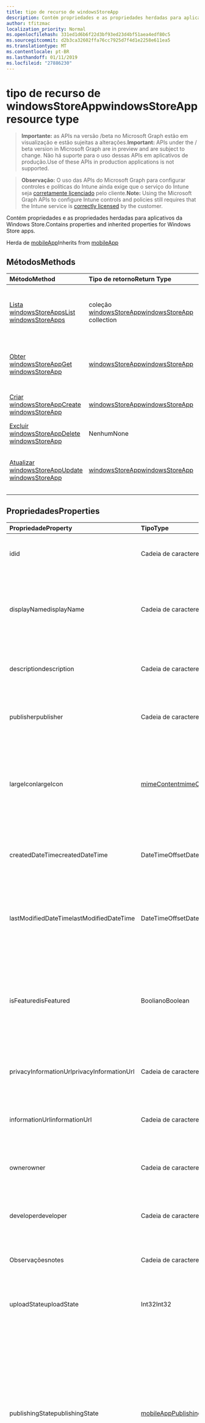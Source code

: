 ```yaml
---
title: tipo de recurso de windowsStoreApp
description: Contém propriedades e as propriedades herdadas para aplicativos da Windows Store.
author: tfitzmac
localization_priority: Normal
ms.openlocfilehash: 331ed1d6b6f22d3bf93ed23d4bf51aea4edf80c5
ms.sourcegitcommit: d2b3ca32602ffa76cc7925d7f4d1e2258e611ea5
ms.translationtype: MT
ms.contentlocale: pt-BR
ms.lasthandoff: 01/11/2019
ms.locfileid: "27886230"
---
```

# <a name="windowsstoreapp-resource-type"></a><span data-ttu-id="085ce-103">tipo de recurso de windowsStoreApp</span><span class="sxs-lookup"><span data-stu-id="085ce-103">windowsStoreApp resource type</span></span>

> <span data-ttu-id="085ce-104">**Importante:** as APIs na versão /beta no Microsoft Graph estão em visualização e estão sujeitas a alterações.</span><span class="sxs-lookup"><span data-stu-id="085ce-104">**Important:** APIs under the / beta version in Microsoft Graph are in preview and are subject to change.</span></span> <span data-ttu-id="085ce-105">Não há suporte para o uso dessas APIs em aplicativos de produção.</span><span class="sxs-lookup"><span data-stu-id="085ce-105">Use of these APIs in production applications is not supported.</span></span>

> <span data-ttu-id="085ce-106">**Observação:** O uso das APIs do Microsoft Graph para configurar controles e políticas do Intune ainda exige que o serviço do Intune seja [corretamente licenciado](https://go.microsoft.com/fwlink/?linkid=839381) pelo cliente.</span><span class="sxs-lookup"><span data-stu-id="085ce-106">**Note:** Using the Microsoft Graph APIs to configure Intune controls and policies still requires that the Intune service is [correctly licensed](https://go.microsoft.com/fwlink/?linkid=839381) by the customer.</span></span>

<span data-ttu-id="085ce-107">Contém propriedades e as propriedades herdadas para aplicativos da Windows Store.</span><span class="sxs-lookup"><span data-stu-id="085ce-107">Contains properties and inherited properties for Windows Store apps.</span></span>

<span data-ttu-id="085ce-108">Herda de [mobileApp](../resources/intune-apps-mobileapp.md)</span><span class="sxs-lookup"><span data-stu-id="085ce-108">Inherits from [mobileApp](../resources/intune-apps-mobileapp.md)</span></span>

## <a name="methods"></a><span data-ttu-id="085ce-109">Métodos</span><span class="sxs-lookup"><span data-stu-id="085ce-109">Methods</span></span>
|<span data-ttu-id="085ce-110">Método</span><span class="sxs-lookup"><span data-stu-id="085ce-110">Method</span></span>|<span data-ttu-id="085ce-111">Tipo de retorno</span><span class="sxs-lookup"><span data-stu-id="085ce-111">Return Type</span></span>|<span data-ttu-id="085ce-112">Descrição</span><span class="sxs-lookup"><span data-stu-id="085ce-112">Description</span></span>|
|:---|:---|:---|
|[<span data-ttu-id="085ce-113">Lista windowsStoreApps</span><span class="sxs-lookup"><span data-stu-id="085ce-113">List windowsStoreApps</span></span>](../api/intune-apps-windowsstoreapp-list.md)|<span data-ttu-id="085ce-114">coleção [windowsStoreApp](../resources/intune-apps-windowsstoreapp.md)</span><span class="sxs-lookup"><span data-stu-id="085ce-114">[windowsStoreApp](../resources/intune-apps-windowsstoreapp.md) collection</span></span>|<span data-ttu-id="085ce-115">Lista as propriedades e os relacionamentos dos objetos [windowsStoreApp](../resources/intune-apps-windowsstoreapp.md) .</span><span class="sxs-lookup"><span data-stu-id="085ce-115">List properties and relationships of the [windowsStoreApp](../resources/intune-apps-windowsstoreapp.md) objects.</span></span>|
|[<span data-ttu-id="085ce-116">Obter windowsStoreApp</span><span class="sxs-lookup"><span data-stu-id="085ce-116">Get windowsStoreApp</span></span>](../api/intune-apps-windowsstoreapp-get.md)|[<span data-ttu-id="085ce-117">windowsStoreApp</span><span class="sxs-lookup"><span data-stu-id="085ce-117">windowsStoreApp</span></span>](../resources/intune-apps-windowsstoreapp.md)|<span data-ttu-id="085ce-118">Leia as propriedades e os relacionamentos do objeto [windowsStoreApp](../resources/intune-apps-windowsstoreapp.md) .</span><span class="sxs-lookup"><span data-stu-id="085ce-118">Read properties and relationships of the [windowsStoreApp](../resources/intune-apps-windowsstoreapp.md) object.</span></span>|
|[<span data-ttu-id="085ce-119">Criar windowsStoreApp</span><span class="sxs-lookup"><span data-stu-id="085ce-119">Create windowsStoreApp</span></span>](../api/intune-apps-windowsstoreapp-create.md)|[<span data-ttu-id="085ce-120">windowsStoreApp</span><span class="sxs-lookup"><span data-stu-id="085ce-120">windowsStoreApp</span></span>](../resources/intune-apps-windowsstoreapp.md)|<span data-ttu-id="085ce-121">Crie um novo objeto de [windowsStoreApp](../resources/intune-apps-windowsstoreapp.md) .</span><span class="sxs-lookup"><span data-stu-id="085ce-121">Create a new [windowsStoreApp](../resources/intune-apps-windowsstoreapp.md) object.</span></span>|
|[<span data-ttu-id="085ce-122">Excluir windowsStoreApp</span><span class="sxs-lookup"><span data-stu-id="085ce-122">Delete windowsStoreApp</span></span>](../api/intune-apps-windowsstoreapp-delete.md)|<span data-ttu-id="085ce-123">Nenhum</span><span class="sxs-lookup"><span data-stu-id="085ce-123">None</span></span>|<span data-ttu-id="085ce-124">Exclui um [windowsStoreApp](../resources/intune-apps-windowsstoreapp.md).</span><span class="sxs-lookup"><span data-stu-id="085ce-124">Deletes a [windowsStoreApp](../resources/intune-apps-windowsstoreapp.md).</span></span>|
|[<span data-ttu-id="085ce-125">Atualizar windowsStoreApp</span><span class="sxs-lookup"><span data-stu-id="085ce-125">Update windowsStoreApp</span></span>](../api/intune-apps-windowsstoreapp-update.md)|[<span data-ttu-id="085ce-126">windowsStoreApp</span><span class="sxs-lookup"><span data-stu-id="085ce-126">windowsStoreApp</span></span>](../resources/intune-apps-windowsstoreapp.md)|<span data-ttu-id="085ce-127">Atualize as propriedades de um objeto [windowsStoreApp](../resources/intune-apps-windowsstoreapp.md) .</span><span class="sxs-lookup"><span data-stu-id="085ce-127">Update the properties of a [windowsStoreApp](../resources/intune-apps-windowsstoreapp.md) object.</span></span>|

## <a name="properties"></a><span data-ttu-id="085ce-128">Propriedades</span><span class="sxs-lookup"><span data-stu-id="085ce-128">Properties</span></span>
|<span data-ttu-id="085ce-129">Propriedade</span><span class="sxs-lookup"><span data-stu-id="085ce-129">Property</span></span>|<span data-ttu-id="085ce-130">Tipo</span><span class="sxs-lookup"><span data-stu-id="085ce-130">Type</span></span>|<span data-ttu-id="085ce-131">Descrição</span><span class="sxs-lookup"><span data-stu-id="085ce-131">Description</span></span>|
|:---|:---|:---|
|<span data-ttu-id="085ce-132">id</span><span class="sxs-lookup"><span data-stu-id="085ce-132">id</span></span>|<span data-ttu-id="085ce-133">Cadeia de caracteres</span><span class="sxs-lookup"><span data-stu-id="085ce-133">String</span></span>|<span data-ttu-id="085ce-134">Chave da entidade.</span><span class="sxs-lookup"><span data-stu-id="085ce-134">Key of the entity.</span></span> <span data-ttu-id="085ce-135">Herdado de [mobileApp](../resources/intune-apps-mobileapp.md)</span><span class="sxs-lookup"><span data-stu-id="085ce-135">Inherited from [mobileApp](../resources/intune-apps-mobileapp.md)</span></span>|
|<span data-ttu-id="085ce-136">displayName</span><span class="sxs-lookup"><span data-stu-id="085ce-136">displayName</span></span>|<span data-ttu-id="085ce-137">Cadeia de caracteres</span><span class="sxs-lookup"><span data-stu-id="085ce-137">String</span></span>|<span data-ttu-id="085ce-138">O título do aplicativo importado ou definido pelo administrador.</span><span class="sxs-lookup"><span data-stu-id="085ce-138">The admin provided or imported title of the app.</span></span> <span data-ttu-id="085ce-139">Herdado de [mobileApp](../resources/intune-apps-mobileapp.md)</span><span class="sxs-lookup"><span data-stu-id="085ce-139">Inherited from [mobileApp](../resources/intune-apps-mobileapp.md)</span></span>|
|<span data-ttu-id="085ce-140">description</span><span class="sxs-lookup"><span data-stu-id="085ce-140">description</span></span>|<span data-ttu-id="085ce-141">Cadeia de caracteres</span><span class="sxs-lookup"><span data-stu-id="085ce-141">String</span></span>|<span data-ttu-id="085ce-142">A descrição do aplicativo.</span><span class="sxs-lookup"><span data-stu-id="085ce-142">The description of the app.</span></span> <span data-ttu-id="085ce-143">Herdado de [mobileApp](../resources/intune-apps-mobileapp.md)</span><span class="sxs-lookup"><span data-stu-id="085ce-143">Inherited from [mobileApp](../resources/intune-apps-mobileapp.md)</span></span>|
|<span data-ttu-id="085ce-144">publisher</span><span class="sxs-lookup"><span data-stu-id="085ce-144">publisher</span></span>|<span data-ttu-id="085ce-145">Cadeia de caracteres</span><span class="sxs-lookup"><span data-stu-id="085ce-145">String</span></span>|<span data-ttu-id="085ce-146">O publicador do aplicativo.</span><span class="sxs-lookup"><span data-stu-id="085ce-146">The publisher of the app.</span></span> <span data-ttu-id="085ce-147">Herdado de [mobileApp](../resources/intune-apps-mobileapp.md)</span><span class="sxs-lookup"><span data-stu-id="085ce-147">Inherited from [mobileApp](../resources/intune-apps-mobileapp.md)</span></span>|
|<span data-ttu-id="085ce-148">largeIcon</span><span class="sxs-lookup"><span data-stu-id="085ce-148">largeIcon</span></span>|[<span data-ttu-id="085ce-149">mimeContent</span><span class="sxs-lookup"><span data-stu-id="085ce-149">mimeContent</span></span>](../resources/intune-shared-mimecontent.md)|<span data-ttu-id="085ce-150">O ícone grande, a ser exibido nos detalhes do aplicativo e usado para o carregamento do ícone.</span><span class="sxs-lookup"><span data-stu-id="085ce-150">The large icon, to be displayed in the app details and used for upload of the icon.</span></span> <span data-ttu-id="085ce-151">Herdado de [mobileApp](../resources/intune-apps-mobileapp.md)</span><span class="sxs-lookup"><span data-stu-id="085ce-151">Inherited from [mobileApp](../resources/intune-apps-mobileapp.md)</span></span>|
|<span data-ttu-id="085ce-152">createdDateTime</span><span class="sxs-lookup"><span data-stu-id="085ce-152">createdDateTime</span></span>|<span data-ttu-id="085ce-153">DateTimeOffset</span><span class="sxs-lookup"><span data-stu-id="085ce-153">DateTimeOffset</span></span>|<span data-ttu-id="085ce-154">A data e a hora da criação do aplicativo.</span><span class="sxs-lookup"><span data-stu-id="085ce-154">The date and time the app was created.</span></span> <span data-ttu-id="085ce-155">Herdado de [mobileApp](../resources/intune-apps-mobileapp.md)</span><span class="sxs-lookup"><span data-stu-id="085ce-155">Inherited from [mobileApp](../resources/intune-apps-mobileapp.md)</span></span>|
|<span data-ttu-id="085ce-156">lastModifiedDateTime</span><span class="sxs-lookup"><span data-stu-id="085ce-156">lastModifiedDateTime</span></span>|<span data-ttu-id="085ce-157">DateTimeOffset</span><span class="sxs-lookup"><span data-stu-id="085ce-157">DateTimeOffset</span></span>|<span data-ttu-id="085ce-158">A data e a hora que o aplicativo foi modificado pela última vez.</span><span class="sxs-lookup"><span data-stu-id="085ce-158">The date and time the app was last modified.</span></span> <span data-ttu-id="085ce-159">Herdado de [mobileApp](../resources/intune-apps-mobileapp.md)</span><span class="sxs-lookup"><span data-stu-id="085ce-159">Inherited from [mobileApp](../resources/intune-apps-mobileapp.md)</span></span>|
|<span data-ttu-id="085ce-160">isFeatured</span><span class="sxs-lookup"><span data-stu-id="085ce-160">isFeatured</span></span>|<span data-ttu-id="085ce-161">Booliano</span><span class="sxs-lookup"><span data-stu-id="085ce-161">Boolean</span></span>|<span data-ttu-id="085ce-162">O valor que indica se o aplicativo está marcado como em destaque pelo administrador. Herdado de [mobileApp](../resources/intune-apps-mobileapp.md)</span><span class="sxs-lookup"><span data-stu-id="085ce-162">The value indicating whether the app is marked as featured by the admin. Inherited from [mobileApp](../resources/intune-apps-mobileapp.md)</span></span>|
|<span data-ttu-id="085ce-163">privacyInformationUrl</span><span class="sxs-lookup"><span data-stu-id="085ce-163">privacyInformationUrl</span></span>|<span data-ttu-id="085ce-164">Cadeia de caracteres</span><span class="sxs-lookup"><span data-stu-id="085ce-164">String</span></span>|<span data-ttu-id="085ce-165">A URL da declaração de privacidade.</span><span class="sxs-lookup"><span data-stu-id="085ce-165">The privacy statement Url.</span></span> <span data-ttu-id="085ce-166">Herdado de [mobileApp](../resources/intune-apps-mobileapp.md)</span><span class="sxs-lookup"><span data-stu-id="085ce-166">Inherited from [mobileApp](../resources/intune-apps-mobileapp.md)</span></span>|
|<span data-ttu-id="085ce-167">informationUrl</span><span class="sxs-lookup"><span data-stu-id="085ce-167">informationUrl</span></span>|<span data-ttu-id="085ce-168">Cadeia de caracteres</span><span class="sxs-lookup"><span data-stu-id="085ce-168">String</span></span>|<span data-ttu-id="085ce-169">A URL de informações adicionais.</span><span class="sxs-lookup"><span data-stu-id="085ce-169">The more information Url.</span></span> <span data-ttu-id="085ce-170">Herdado de [mobileApp](../resources/intune-apps-mobileapp.md)</span><span class="sxs-lookup"><span data-stu-id="085ce-170">Inherited from [mobileApp](../resources/intune-apps-mobileapp.md)</span></span>|
|<span data-ttu-id="085ce-171">owner</span><span class="sxs-lookup"><span data-stu-id="085ce-171">owner</span></span>|<span data-ttu-id="085ce-172">Cadeia de caracteres</span><span class="sxs-lookup"><span data-stu-id="085ce-172">String</span></span>|<span data-ttu-id="085ce-173">O proprietário do conteúdo.</span><span class="sxs-lookup"><span data-stu-id="085ce-173">The owner of the app.</span></span> <span data-ttu-id="085ce-174">Herdado de [mobileApp](../resources/intune-apps-mobileapp.md)</span><span class="sxs-lookup"><span data-stu-id="085ce-174">Inherited from [mobileApp](../resources/intune-apps-mobileapp.md)</span></span>|
|<span data-ttu-id="085ce-175">developer</span><span class="sxs-lookup"><span data-stu-id="085ce-175">developer</span></span>|<span data-ttu-id="085ce-176">Cadeia de caracteres</span><span class="sxs-lookup"><span data-stu-id="085ce-176">String</span></span>|<span data-ttu-id="085ce-177">O desenvolvedor do aplicativo.</span><span class="sxs-lookup"><span data-stu-id="085ce-177">The developer of the app.</span></span> <span data-ttu-id="085ce-178">Herdado de [mobileApp](../resources/intune-apps-mobileapp.md)</span><span class="sxs-lookup"><span data-stu-id="085ce-178">Inherited from [mobileApp](../resources/intune-apps-mobileapp.md)</span></span>|
|<span data-ttu-id="085ce-179">Observações</span><span class="sxs-lookup"><span data-stu-id="085ce-179">notes</span></span>|<span data-ttu-id="085ce-180">Cadeia de caracteres</span><span class="sxs-lookup"><span data-stu-id="085ce-180">String</span></span>|<span data-ttu-id="085ce-181">Anotações para o aplicativo.</span><span class="sxs-lookup"><span data-stu-id="085ce-181">Notes for the app.</span></span> <span data-ttu-id="085ce-182">Herdado de [mobileApp](../resources/intune-apps-mobileapp.md)</span><span class="sxs-lookup"><span data-stu-id="085ce-182">Inherited from [mobileApp](../resources/intune-apps-mobileapp.md)</span></span>|
|<span data-ttu-id="085ce-183">uploadState</span><span class="sxs-lookup"><span data-stu-id="085ce-183">uploadState</span></span>|<span data-ttu-id="085ce-184">Int32</span><span class="sxs-lookup"><span data-stu-id="085ce-184">Int32</span></span>|<span data-ttu-id="085ce-185">O estado de carregamento.</span><span class="sxs-lookup"><span data-stu-id="085ce-185">The upload state.</span></span> <span data-ttu-id="085ce-186">Herdado de [mobileApp](../resources/intune-apps-mobileapp.md)</span><span class="sxs-lookup"><span data-stu-id="085ce-186">Inherited from [mobileApp](../resources/intune-apps-mobileapp.md)</span></span>|
|<span data-ttu-id="085ce-187">publishingState</span><span class="sxs-lookup"><span data-stu-id="085ce-187">publishingState</span></span>|[<span data-ttu-id="085ce-188">mobileAppPublishingState</span><span class="sxs-lookup"><span data-stu-id="085ce-188">mobileAppPublishingState</span></span>](../resources/intune-apps-mobileapppublishingstate.md)|<span data-ttu-id="085ce-189">O estado de publicação para o aplicativo.</span><span class="sxs-lookup"><span data-stu-id="085ce-189">The publishing state for the app.</span></span> <span data-ttu-id="085ce-190">O aplicativo não pode ser assinado, a menos que ele seja publicado.</span><span class="sxs-lookup"><span data-stu-id="085ce-190">The app cannot be assigned unless the app is published.</span></span> <span data-ttu-id="085ce-191">Herdada do [mobileApp](../resources/intune-apps-mobileapp.md).</span><span class="sxs-lookup"><span data-stu-id="085ce-191">Inherited from [mobileApp](../resources/intune-apps-mobileapp.md).</span></span> <span data-ttu-id="085ce-192">Os valores possíveis são: `notPublished`, `processing`, `published`.</span><span class="sxs-lookup"><span data-stu-id="085ce-192">Possible values are: `notPublished`, `processing`, `published`.</span></span>|
|<span data-ttu-id="085ce-193">appStoreUrl</span><span class="sxs-lookup"><span data-stu-id="085ce-193">appStoreUrl</span></span>|<span data-ttu-id="085ce-194">Cadeia de caracteres</span><span class="sxs-lookup"><span data-stu-id="085ce-194">String</span></span>|<span data-ttu-id="085ce-195">A URL de repositório de aplicativo do Windows.</span><span class="sxs-lookup"><span data-stu-id="085ce-195">The Windows app store URL.</span></span>|

## <a name="relationships"></a><span data-ttu-id="085ce-196">Relações</span><span class="sxs-lookup"><span data-stu-id="085ce-196">Relationships</span></span>
|<span data-ttu-id="085ce-197">Relação</span><span class="sxs-lookup"><span data-stu-id="085ce-197">Relationship</span></span>|<span data-ttu-id="085ce-198">Tipo</span><span class="sxs-lookup"><span data-stu-id="085ce-198">Type</span></span>|<span data-ttu-id="085ce-199">Descrição</span><span class="sxs-lookup"><span data-stu-id="085ce-199">Description</span></span>|
|:---|:---|:---|
|<span data-ttu-id="085ce-200">categories</span><span class="sxs-lookup"><span data-stu-id="085ce-200">categories</span></span>|<span data-ttu-id="085ce-201">Coleção [mobileAppCategory](../resources/intune-apps-mobileappcategory.md)</span><span class="sxs-lookup"><span data-stu-id="085ce-201">[mobileAppCategory](../resources/intune-apps-mobileappcategory.md) collection</span></span>|<span data-ttu-id="085ce-202">A lista de categorias para este aplicativo.</span><span class="sxs-lookup"><span data-stu-id="085ce-202">The list of categories for this app.</span></span> <span data-ttu-id="085ce-203">Herdado de [mobileApp](../resources/intune-apps-mobileapp.md)</span><span class="sxs-lookup"><span data-stu-id="085ce-203">Inherited from [mobileApp](../resources/intune-apps-mobileapp.md)</span></span>|
|<span data-ttu-id="085ce-204">assignments</span><span class="sxs-lookup"><span data-stu-id="085ce-204">assignments</span></span>|<span data-ttu-id="085ce-205">Coleção [mobileAppAssignment](../resources/intune-apps-mobileappassignment.md)</span><span class="sxs-lookup"><span data-stu-id="085ce-205">[mobileAppAssignment](../resources/intune-apps-mobileappassignment.md) collection</span></span>|<span data-ttu-id="085ce-206">A lista de atribuições de grupo para esse aplicativo móvel.</span><span class="sxs-lookup"><span data-stu-id="085ce-206">The list of group assignments for this mobile app.</span></span> <span data-ttu-id="085ce-207">Herdado de [mobileApp](../resources/intune-apps-mobileapp.md)</span><span class="sxs-lookup"><span data-stu-id="085ce-207">Inherited from [mobileApp](../resources/intune-apps-mobileapp.md)</span></span>|
|<span data-ttu-id="085ce-208">installSummary</span><span class="sxs-lookup"><span data-stu-id="085ce-208">installSummary</span></span>|[<span data-ttu-id="085ce-209">mobileAppInstallSummary</span><span class="sxs-lookup"><span data-stu-id="085ce-209">mobileAppInstallSummary</span></span>](../resources/intune-apps-mobileappinstallsummary.md)|<span data-ttu-id="085ce-210">Resumo de instalação do aplicativo móvel.</span><span class="sxs-lookup"><span data-stu-id="085ce-210">Mobile App Install Summary.</span></span> <span data-ttu-id="085ce-211">Herdado de [mobileApp](../resources/intune-apps-mobileapp.md)</span><span class="sxs-lookup"><span data-stu-id="085ce-211">Inherited from [mobileApp](../resources/intune-apps-mobileapp.md)</span></span>|
|<span data-ttu-id="085ce-212">deviceStatuses</span><span class="sxs-lookup"><span data-stu-id="085ce-212">deviceStatuses</span></span>|<span data-ttu-id="085ce-213">coleção [mobileAppInstallStatus](../resources/intune-apps-mobileappinstallstatus.md)</span><span class="sxs-lookup"><span data-stu-id="085ce-213">[mobileAppInstallStatus](../resources/intune-apps-mobileappinstallstatus.md) collection</span></span>|<span data-ttu-id="085ce-214">A lista de estados de instalação para esse aplicativo móvel.</span><span class="sxs-lookup"><span data-stu-id="085ce-214">The list of installation states for this mobile app.</span></span> <span data-ttu-id="085ce-215">Herdado de [mobileApp](../resources/intune-apps-mobileapp.md)</span><span class="sxs-lookup"><span data-stu-id="085ce-215">Inherited from [mobileApp](../resources/intune-apps-mobileapp.md)</span></span>|
|<span data-ttu-id="085ce-216">userStatuses</span><span class="sxs-lookup"><span data-stu-id="085ce-216">userStatuses</span></span>|<span data-ttu-id="085ce-217">coleção [userAppInstallStatus](../resources/intune-apps-userappinstallstatus.md)</span><span class="sxs-lookup"><span data-stu-id="085ce-217">[userAppInstallStatus](../resources/intune-apps-userappinstallstatus.md) collection</span></span>|<span data-ttu-id="085ce-218">A lista de estados de instalação para esse aplicativo móvel.</span><span class="sxs-lookup"><span data-stu-id="085ce-218">The list of installation states for this mobile app.</span></span> <span data-ttu-id="085ce-219">Herdado de [mobileApp](../resources/intune-apps-mobileapp.md)</span><span class="sxs-lookup"><span data-stu-id="085ce-219">Inherited from [mobileApp](../resources/intune-apps-mobileapp.md)</span></span>|

## <a name="json-representation"></a><span data-ttu-id="085ce-220">Representação JSON</span><span class="sxs-lookup"><span data-stu-id="085ce-220">JSON Representation</span></span>
<span data-ttu-id="085ce-221">Veja a seguir uma representação JSON do recurso.</span><span class="sxs-lookup"><span data-stu-id="085ce-221">Here is a JSON representation of the resource.</span></span>
<!-- {
  "blockType": "resource",
  "keyProperty": "id",
  "@odata.type": "microsoft.graph.windowsStoreApp"
}
-->
``` json
{
  "@odata.type": "#microsoft.graph.windowsStoreApp",
  "id": "String (identifier)",
  "displayName": "String",
  "description": "String",
  "publisher": "String",
  "largeIcon": {
    "@odata.type": "microsoft.graph.mimeContent",
    "type": "String",
    "value": "binary"
  },
  "createdDateTime": "String (timestamp)",
  "lastModifiedDateTime": "String (timestamp)",
  "isFeatured": true,
  "privacyInformationUrl": "String",
  "informationUrl": "String",
  "owner": "String",
  "developer": "String",
  "notes": "String",
  "uploadState": 1024,
  "publishingState": "String",
  "appStoreUrl": "String"
}
```





